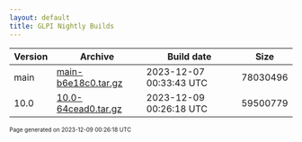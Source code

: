 ```yaml
---
layout: default
title: GLPI Nightly Builds
---
```


Version|Archive|Build date|Size
---|---|---|---
main|[main-b6e18c0.tar.gz](main-b6e18c0.tar.gz)|2023-12-07 00:33:43 UTC|78030496
10.0|[10.0-64cead0.tar.gz](10.0-64cead0.tar.gz)|2023-12-09 00:26:18 UTC|59500779

<font size="1">Page generated on 2023-12-09 00:26:18 UTC</font>
